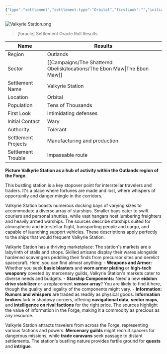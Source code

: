 ```yaml
---
{"type":"settlement","settlement-type":"Orbital","firstLook":"","initialContact":null,"population":"Thousands","authority":"Tolerant","projects":"","trouble":"","cell":"Valkyrie Station","generator":"NotebookLM","location":[{"sector":"The Ebon Maw"},{"region":"The Outlands"}],"campaign":"The Shattered Obelisk","aliases":["VS","ValkStat"],"cssclasses":["col-alt","col-lines","table-tiny","row-highlight"],"dg-publish":true,"permalink":"/campaigns/the-shattered-obelisk/locations/valkyrie-station/","contentClasses":"col-alt col-lines table-tiny row-highlight","dgPassFrontmatter":true,"noteIcon":""}
---
```



![Valkyrie Station.png](/img/user/Campaigns/The%20Shattered%20Obelisk/images/Valkyrie%20Station.png)



> [!oracle] Settlement Oracle Roll Results
>
| Name                | Results          |
| ------------------- | ---------------------------- |
| Region              | Outlands                     |
| Sector | [[Campaigns/The Shattered Obelisk/locations/The Ebon Maw\|The Ebon Maw]]   |
| Settlement Name     | Valkyrie Station             |
| Location            | Orbital                      |
| Population          | Tens of Thousands            |
| First Look          | Intimidating defenses        |
| Initial Contact     | Wary                         |
| Authority           | Tolerant                     |
| Settlement Projects | Manufacturing and production |
| Settlement Trouble  | Impassable route             |

**Picture Valkyrie Station as a hub of activity within the Outlands region of the Forge.** 

This bustling station is a key stopover point for interstellar travelers and traders. It's a place where fortunes are made and lost, where whispers of opportunity and danger mingle in the corridors.

Valkyrie Station boasts numerous docking bays of varying sizes to accommodate a diverse array of starships. Smaller bays cater to swift couriers and personal shuttles, while vast hangars host lumbering freighters and heavily armed warships. The sources describe starships suited for atmospheric and interstellar flight, transporting people and cargo, and capable of launching support vehicles. These descriptions apply perfectly to the ships that would frequent Valkyrie Station.

Valkyrie Station has a thriving marketplace: The station's markets are a labyrinth of stalls and shops. Skilled artisans display their wares alongside hardened scavengers peddling their finds from precursor sites and derelict spacecraft. Here, you can find almost anything:
	- **Weapons and Armor:** Whether you seek **basic blasters** and **worn armor plating** or **high-tech weaponry** coveted by mercenary guilds, Valkyrie Station's markets cater to diverse needs and budgets.
    - **Starship Components:** Need a new **eidolon drive stabilizer** or a replacement **sensor array**? You are likely to find it here, though the quality and legality of the components might vary.
    - **Information:** **Rumors and whispers** are traded as readily as physical goods. **Information brokers** lurk in shadowy corners, offering **navigational data**, **sector maps**, and **intelligence on rival factions** for the right price. The sources highlight the value of information in the Forge, making it a commodity as precious as any resource.

Valkyrie Station attracts travelers from across the Forge, representing various factions and powers. **Mercenary guilds** might recruit spacers for dangerous missions, while **trade caravans** seek passage to distant settlements. The station's bustling nature provides fertile ground for **quests** and **intrigue**.



